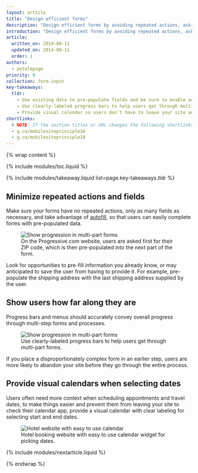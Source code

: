 ```yaml
---
layout: article
title: "Design efficient forms"
description: "Design efficient forms by avoiding repeated actions, asking for only the necessary information and guide users by showing them how far along they are in multi-part forms."
introduction: "Design efficient forms by avoiding repeated actions, asking for only the necessary information and guide users by showing them how far along they are in multi-part forms."
article:
  written_on: 2014-08-11
  updated_on: 2014-08-11
  order: 1
authors:
  - petelepage
priority: 0
collection: form-input
key-takeaways:
  tldr:
    - Use existing data to pre-populate fields and be sure to enable auto-fill.
    - Use clearly-labeled progress bars to help users get through multi-part forms.
    - Provide visual calendar so users don’t have to leave your site and jump to the calendar app on their smartphones.
shortlinks: 
  # NOTE: If the section titles or URL changes the following shortlinks must be updated
  - g.co/mobilesiteprinciple16
  - g.co/mobilesiteprinciple18
---
```


{% wrap content %}

{% include modules/toc.liquid %}

{% include modules/takeaway.liquid list=page.key-takeaways.tldr %}

## Minimize repeated actions and fields

Make sure your forms have no repeated actions, only as many fields as 
necessary, and take advantage of 
[autofill](/web/fundamentals/input/form/label-and-name-inputs.html#use-metadata-to-enable-auto-complete),
so that users can easily complete forms with pre-populated data.

<figure>
  <img src="imgs/forms-multipart-good.png" srcset="imgs/forms-multipart-good.png 1x, imgs/forms-multipart-good-2x.png 2x" alt="Show progression in multi-part forms">
  <figcaption>
    On the Progressive.com website, users are asked first for their ZIP code, which is then pre-populated into the next part of the form.
  </figcaption>
</figure>

Look for opportunities to pre-fill information you already know, or may 
anticipated to save the user from having to provide it.  For example, 
pre-populate the shipping address with the last shipping address supplied by 
the user.

## Show users how far along they are

Progress bars and menus should accurately convey overall progress through 
multi-step forms and processes.

<figure>
  <img src="imgs/forms-multipart-good.png" srcset="imgs/forms-multipart-good.png 1x, imgs/forms-multipart-good-2x.png 2x" alt="Show progression in multi-part forms">
  <figcaption>
    Use clearly-labeled progress bars to help users get through multi-part forms.
  </figcaption>
</figure>

If you place a disproportionately complex form in an earlier step, users 
are more likely to abandon your site before they go through the entire process. 


## Provide visual calendars when selecting dates

Users often need more context when scheduling appointments and travel dates, 
to make things easier and prevent them from leaving your site to check their 
calendar app, provide a visual calendar with clear labeling for selecting 
start and end dates. 

<figure>
  <img src="imgs/forms-calendar-good.png" srcset="imgs/forms-calendar-good.png 1x, imgs/forms-calendar-good-2x.png 2x" alt="Hotel website with easy to use calendar">
  <figcaption>
    Hotel booking website with easy to use calendar widget for picking dates.
  </figcaption>
</figure>

{% include modules/nextarticle.liquid %}

{% endwrap %}